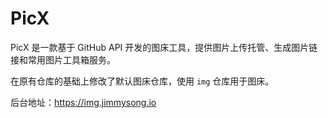 # PicX

PicX 是一款基于 GitHub API 开发的图床工具，提供图片上传托管、生成图片链接和常用图片工具箱服务。

在原有仓库的基础上修改了默认图床仓库，使用 `img` 仓库用于图床。

后台地址：https://img.jimmysong.io